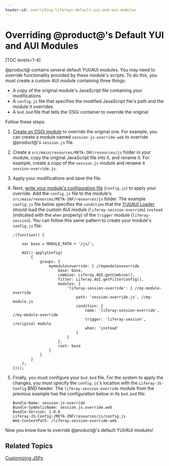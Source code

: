 ```yaml
---
header-id: overriding-liferays-default-yui-and-aui-modules
---
```


# Overriding @product@'s Default YUI and AUI Modules

[TOC levels=1-4]

@product@ contains several default YUI/AUI modules. You may need to override
functionality provided by these module's scripts. To do this, you must create 
a custom AUI module containing three things:

- A copy of the original module's JavaScript file containing your modifications
- A `config.js` file that specifies the modified JavaScript file's path and the
module it overrides
- A `bnd.bnd` file that tells the OSGi container to override the original

Follow these steps:

1.  [Create an OSGi module](/docs/7-1/tutorials/-/knowledge_base/t/starting-module-development#creating-a-module) 
    to override the original one. For example, you can create a module named 
    `session-js-override-web` to override @product@'s `session.js` file.
 
2.  Create a `src/main/resources/META-INF/resources/js` folder in your module, 
    copy the original JavaScript file into it, and rename it. For example, 
    create a copy of the `session.js` module and rename it 
    `session-override.js`.

3.  Apply your modifications and save the file.

4.  Next, 
    [write your module's configuration file](/docs/7-0/tutorials/-/knowledge_base/t/configuring-modules-for-products-loaders#writing-the-configuration-file)
    (`config.js`) to apply your override. Add the `config.js` file to the
    module's `src/main/resources/META-INF/resources/js` folder. The example
    `config.js` file below specifies the `condition` that the 
    [YUI/AUI Loader](/docs/7-0/tutorials/-/knowledge_base/t/configuring-modules-for-products-loaders#writing-the-configuration-file)
    should load the custom AUI module (`liferay-session-override`) `instead`
    (indicated with the `when` property) of the `trigger` module
    (`liferay-session`). You can follow this same pattern to create your
    module's `config.js` file:

        ;(function() {

            var base = MODULE_PATH + '/js/';

            AUI().applyConfig(
                {
                    groups: {
                        mymodulesoverride: { //mymodulesoverride
                            base: base,
                            combine: Liferay.AUI.getCombine(),
                            filter: Liferay.AUI.getFilterConfig(),
                            modules: {
                                'liferay-session-override': { //my-module-override
                                    path: 'session-override.js', //my-module.js
                                    condition: {
                                        name: 'liferay-session-override', //my-module-override
                                        trigger: 'liferay-session', //original module
                                        when: 'instead'
                                    }
                                }
                            },
                            root: base
                        }
                    }
                }
            );
        })();

5.  Finally, you must configure your `bnd.bnd` file. For the system to apply the 
    changes, you must specify the `config.js`'s location with the 
    `Liferay-JS-Config` BND header. The `liferay-session-override` module from 
    the previous example has the configuration below in its `bnd.bnd` file:

        Bundle-Name: session-js-override
        Bundle-SymbolicName: session.js.override.web
        Bundle-Version: 1.0.0
        Liferay-JS-Config:/META-INF/resources/js/config.js
        Web-ContextPath: /liferay-session-override-web

Now you know how to override @product@'s default YUI/AUI modules!

## Related Topics

[Customizing JSPs](/docs/7-1/tutorials/-/knowledge_base/t/customizing-jsps)
